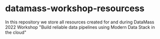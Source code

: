 # datamass-workshop-resourcess
In this repository we store all resources created for and during DataMass 2022 Workshop "Build reliable data pipelines using Modern Data Stack in the cloud"
